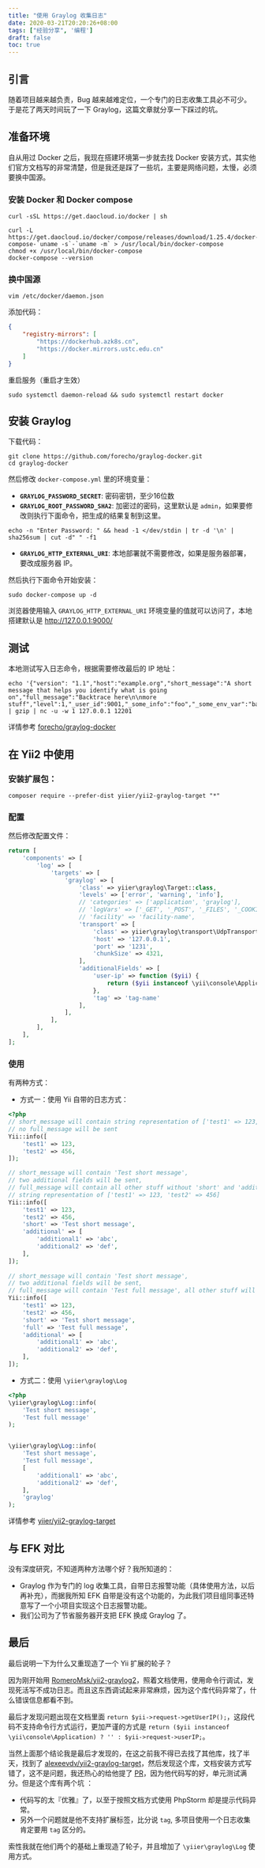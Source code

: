 ```yaml
---
title: "使用 Graylog 收集日志"
date: 2020-03-21T20:20:26+08:00
tags: ["经验分享", '编程'] 
draft: false
toc: true
---
```


## 引言

随着项目越来越负责，Bug 越来越难定位，一个专门的日志收集工具必不可少。于是花了两天时间玩了一下 Graylog，这篇文章就分享一下踩过的坑。

## 准备环境

自从用过 Docker 之后，我现在搭建环境第一步就去找 Docker 安装方式，其实他们官方文档写的非常清楚，但是我还是踩了一些坑，主要是网络问题，太慢，必须要换中国源。

<!--more-->

### 安装 Docker 和 Docker compose

```
curl -sSL https://get.daocloud.io/docker | sh

curl -L https://get.daocloud.io/docker/compose/releases/download/1.25.4/docker-compose-`uname -s`-`uname -m` > /usr/local/bin/docker-compose
chmod +x /usr/local/bin/docker-compose
docker-compose --version
```

### 换中国源

```
vim /etc/docker/daemon.json
```

添加代码：

```json
{
    "registry-mirrors": [
        "https://dockerhub.azk8s.cn",
        "https://docker.mirrors.ustc.edu.cn"
    ]
}
```

重启服务（重启才生效）

```
sudo systemctl daemon-reload && sudo systemctl restart docker
```

## 安装 Graylog

下载代码：

```
git clone https://github.com/forecho/graylog-docker.git
cd graylog-docker
```

然后修改 `docker-compose.yml` 里的环境变量：


- **`GRAYLOG_PASSWORD_SECRET`**: 密码密钥，至少16位数
- **`GRAYLOG_ROOT_PASSWORD_SHA2`**: 加密过的密码，这里默认是 `admin`，如果要修改则执行下面命令，把生成的结果复制到这里。

```shell
echo -n "Enter Password: " && head -1 </dev/stdin | tr -d '\n' | sha256sum | cut -d" " -f1
```
- **`GRAYLOG_HTTP_EXTERNAL_URI`**: 本地部署就不需要修改，如果是服务器部署，要改成服务器 IP。

然后执行下面命令开始安装：

```shell
sudo docker-compose up -d
```

浏览器使用输入 `GRAYLOG_HTTP_EXTERNAL_URI` 环境变量的值就可以访问了，本地搭建默认是 <http://127.0.0.1:9000/>


## 测试

本地测试写入日志命令，根据需要修改最后的 IP 地址：

```shell
echo '{"version": "1.1","host":"example.org","short_message":"A short message that helps you identify what is going on","full_message":"Backtrace here\n\nmore stuff","level":1,"_user_id":9001,"_some_info":"foo","_some_env_var":"bar"}' | gzip | nc -u -w 1 127.0.0.1 12201
```

详情参考 [forecho/graylog-docker](https://github.com/forecho/graylog-docker)

## 在 Yii2 中使用

### 安装扩展包：

```shell
composer require --prefer-dist yiier/yii2-graylog-target "*"
```

### 配置

然后修改配置文件：

```php
return [
    'components' => [
        'log' => [
            'targets' => [
                'graylog' => [
                    'class' => yiier\graylog\Target::class,
                    'levels' => ['error', 'warning', 'info'],
                    // 'categories' => ['application', 'graylog'],
                    // 'logVars' => ['_GET', '_POST', '_FILES', '_COOKIE', '_SESSION'],
                    // 'facility' => 'facility-name',
                    'transport' => [
                        'class' => yiier\graylog\transport\UdpTransport::class,
                        'host' => '127.0.0.1',
                        'port' => '1231',
                        'chunkSize' => 4321,
                    ],
                    'additionalFields' => [
                        'user-ip' => function ($yii) {
                            return ($yii instanceof \yii\console\Application) ? '' : $yii->request->userIP;
                        },
                        'tag' => 'tag-name'
                    ],
                ],
            ],
        ],
    ],
];
```

### 使用

有两种方式：

- 方式一：使用 Yii 自带的日志方式：

```php
<?php
// short_message will contain string representation of ['test1' => 123, 'test2' => 456],
// no full_message will be sent
Yii::info([
    'test1' => 123,
    'test2' => 456,
]);

// short_message will contain 'Test short message',
// two additional fields will be sent,
// full_message will contain all other stuff without 'short' and 'additional':
// string representation of ['test1' => 123, 'test2' => 456]
Yii::info([
    'test1' => 123,
    'test2' => 456,
    'short' => 'Test short message',
    'additional' => [
        'additional1' => 'abc',
        'additional2' => 'def',
    ],
]);
 
// short_message will contain 'Test short message',
// two additional fields will be sent,
// full_message will contain 'Test full message', all other stuff will be lost
Yii::info([
    'test1' => 123,
    'test2' => 456,
    'short' => 'Test short message',
    'full' => 'Test full message',
    'additional' => [
        'additional1' => 'abc',
        'additional2' => 'def',
    ],
]);
```

- 方式二：使用 `\yiier\graylog\Log`

```php
<?php
\yiier\graylog\Log::info(
    'Test short message',
    'Test full message'
);


\yiier\graylog\Log::info(
    'Test short message',
    'Test full message', 
    [
        'additional1' => 'abc',
        'additional2' => 'def',
    ],
    'graylog'
);
```

详情参考 [yiier/yii2-graylog-target](https://github.com/yiier/yii2-graylog-target)

## 与 EFK 对比

没有深度研究，不知道两种方法哪个好？我所知道的：

- Graylog 作为专门的 log 收集工具，自带日志报警功能（具体使用方法，以后再补充），而据我所知 EFK 自带是没有这个功能的，为此我们项目组同事还特意写了一个小项目实现这个日志报警功能。
- 我们公司为了节省服务器开支把 EFK 换成 Graylog 了。

## 最后

最后说明一下为什么又重现造了一个 Yii 扩展的轮子？

因为刚开始用 [RomeroMsk/yii2-graylog2](https://github.com/RomeroMsk/yii2-graylog2)，照着文档使用，使用命令行调试，发现死活写不成功日志。而且这东西调试起来非常麻烦，因为这个库代码异常了，什么错误信息都看不到。

最后才发现问题出现在文档里面 `return $yii->request->getUserIP();`，这段代码不支持命令行方式运行，更加严谨的方式是 `return ($yii instanceof \yii\console\Application) ? '' : $yii->request->userIP;`。

当然上面那个结论我是最后才发现的，在这之前我不得已去找了其他库，找了半天，找到了 [alexeevdv/yii2-graylog-target](https://github.com/alexeevdv/yii2-graylog-target)，然后发现这个库，文档安装方式写错了，这不是问题，我还热心的给他提了 [PR](https://github.com/alexeevdv/yii2-graylog-target/pull/1)，因为他代码写的好，单元测试满分。但是这个库有两个坑
：
- 代码写的太『优雅』了，以至于按照文档方式使用 PhpStorm 却是提示代码异常。
- 另外一个问题就是他不支持扩展标签，比分说 `tag`, 多项目使用一个日志收集肯定要用 `tag` 区分的。

索性我就在他们两个的基础上重现造了轮子，并且增加了 `\yiier\graylog\Log` 使用方式。